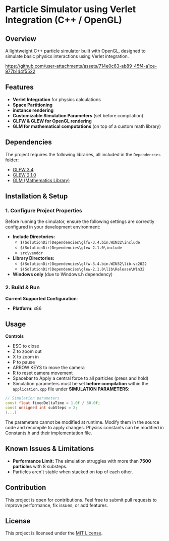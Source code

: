 # Particle Simulator using Verlet Integration (C++ / OpenGL)

## Overview
A lightweight C++ particle simulator built with OpenGL, designed to simulate basic physics interactions using Verlet integration. 



https://github.com/user-attachments/assets/714e0c63-ab89-45f4-a1ce-977b144f5522



## Features
- **Verlet Integration** for physics calculations
- **Space Partitioning** 
- **instance rendering** 
- **Customizable Simulation Parameters** (set before compilation)
- **GLFW & GLEW for OpenGL rendering**
- **GLM for mathematical computations** (on top of a custom math library)

## Dependencies
The project requires the following libraries, all included in the `Dependencies` folder:
- [GLFW 3.4](https://www.glfw.org/)
- [GLEW 2.1.0](http://glew.sourceforge.net/)
- [GLM (Mathematics Library)](https://glm.g-truc.net/0.9.9/index.html)

## Installation & Setup
### 1. Configure Project Properties
Before running the simulator, ensure the following settings are correctly configured in your development environment:
- **Include Directories:**
  - `$(SolutionDir)Dependencies\glfw-3.4.bin.WIN32\include`
  - `$(SolutionDir)Dependencies\glew-2.1.0\include`
  - `src\vendor`
- **Library Directories:**
  - `$(SolutionDir)Dependencies\glfw-3.4.bin.WIN32\lib-vc2022`
  - `$(SolutionDir)Dependencies\glew-2.1.0\lib\Release\Win32`
- **Windows only** (due to Windows.h dependency)

### 2. Build & Run
  **Current Supported Configuration**:
  - **Platform**: x86

## Usage
**Controls**
- ESC to close
- Z to zoom out
- X to zoom in
- P to pause
- ARROW KEYS to move the camera
- R to reset camera movement
- Spacebar to Apply a central force to all particles (press and hold)
- Simulation parameters must be set **before compilation** within the `application.cpp` file under **SIMULATION PARAMETERS**:
```cpp
// Simulation parameters
const float fixedDeltaTime = 1.0f / 60.0f;
const unsigned int subSteps = 2;
(...)
```
The parameters cannot be modified at runtime. Modify them in the source code and recompile to apply changes.
Physics constants can be modified in Constants.h and their implementation file.

## Known Issues & Limitations
- **Performance Limit:** The simulation struggles with more than **7500 particles** with 8 substeps.
- Particles aren't stable when stacked on top of each other.

## Contribution
This project is open for contributions. Feel free to submit pull requests to improve performance, fix issues, or add features.

## License
This project is licensed under the [MIT License](LICENSE).
